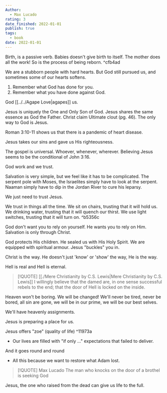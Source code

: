 ```yaml
---
Author:
  - Max Lucado
rating: 3
date_finished: 2022-01-01
publish: true
tags:
  - book
date: 2022-01-01
---
```


Birth, is a passive verb. Babies doesn't give birth to itself. The mother does all the work! So is the process of being reborn. ^cfb4ad

We are a stubborn people with hard hearts. But God still pursued us, and sometimes some of our hearts softens.

1.  Remember what God has done for you.
2.  Remember what you have done against God.

God [[../../Agape Love|agapes]] us.

Jesus is uniquely the One and Only Son of God. Jesus shares the same essence as God the Father. Christ claim Ultimate clout (pg. 46). The only way to God is Jesus.

Roman 3:10-11 shows us that there is a pandemic of heart disease.

Jesus takes our sins and gave us His righteousness.

The gospel is universal. Whoever, whenever, wherever. Believing Jesus seems to be the conditional of John 3:16.

God work and we trust.

Salvation is very simple, but we feel like it has to be complicated. The serpent pole with Moses, the Israelites simply have to look at the serpent. Naaman simply have to dip in the Jordan River to cure his leparsy.

We just need to trust Jesus.

We trust in things all the time. We sit on chairs, trusting that it will hold us. We drinking water, trusting that it will quench our thirst. We use light switches, trusting that it will turn on. ^b5356c

God don't want you to rely on yourself. He wants you to rely on Him. Salvation is only through Christ.

God protects His children. He sealed us with His Holy Spirit. We are equipped with spiritual armour. Jesus "buckles" you in.

Christ is the way. He doesn't just 'know' or 'show' the way, He is the way.

Hell is real and Hell is eternal.


> [!QUOTE] [[./Mere Christianity by C.S. Lewis|Mere Christianity by C.S. Lewis]]
> I willingly believe that the damed are, in one sense successful rebels to the end; that the door of Hell is locked on the inside.

Heaven won't be boring. We will be changed! We'll never be tired, never be bored, all sin are gone, we will be in our prime, we will be our best selves.

We'll have heavenly assignments.

Jesus is preparing a place for us.

Jesus offers "zoe" (quality of life) ^11973a

- Our lives are filled with "if only ..." expectations that failed to deliver.

And it goes round and round

- All this because we want to restore what Adam lost.

> [!QUOTE] Max Lucado
> The man who knocks on the door of a brothel is seeking God

Jesus, the one who raised from the dead can give us life to the full.